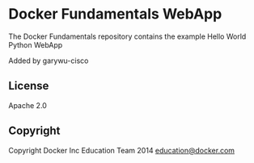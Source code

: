 Docker Fundamentals WebApp
==========================

The Docker Fundamentals repository contains the example Hello World Python WebApp

Added by garywu-cisco

## License

Apache 2.0

## Copyright

Copyright Docker Inc Education Team 2014 <education@docker.com>
